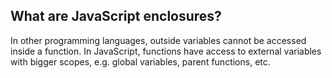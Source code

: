 ## What are JavaScript enclosures?

In other programming languages, outside variables cannot be accessed inside a function. In JavaScript, functions have access to external variables with bigger scopes, e.g. global variables, parent functions, etc.
